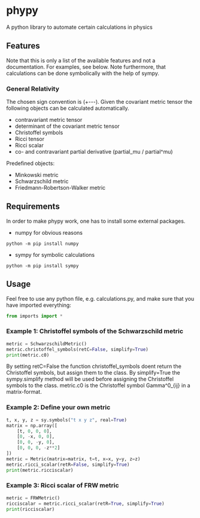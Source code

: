 # phypy
A python library to automate certain calculations in physics
## Features
Note that this is only a list of the available features and not a documentation. For examples, see below.
Note furthermore, that calculations can be done symbolically with the help of sympy.
### General Relativity
The chosen sign convention is (+---).
Given the covariant metric tensor the following objects can be calculated automatically.
- contravariant metric tensor
- determinant of the covariant metric tensor
- Christoffel symbols
- Ricci tensor
- Ricci scalar
- co- and contravariant partial derivative (partial_mu / partial^mu)

Predefined objects:
- Minkowski metric
- Schwarzschild metric
- Friedmann-Robertson-Walker metric
## Requirements
In order to make phypy work, one has to install some external packages.
- numpy for obvious reasons
```console
python -m pip install numpy
```
- sympy for symbolic calculations
```console
python -m pip install sympy
```
## Usage
Feel free to use any python file, e.g. calculations.py, and make sure that you have imported everything:
```python
from imports import *
```
### Example 1: Christoffel symbols of the Schwarzschild metric
```python
metric = SchwarzschildMetric()
metric.christoffel_symbols(retC=False, simplify=True)
print(metric.c0)
```
By setting retC=False the function christoffel_symbols doent return the Christoffel symbols, but assign them to the class.
By simplify=True the sympy.simplify method will be used before assigning the Christoffel symbols to the class.
metric.c0 is the Christoffel symbol Gamma^0_{ij} in a matrix-format.
### Example 2: Define your own metric
```python
t, x, y, z = sy.symbols("t x y z", real=True)
matrix = np.array([
    [t, 0, 0, 0],
    [0, -x, 0, 0],
    [0, 0, -y, 0],
    [0, 0, 0, -z**2]
])
metric = Metric(matrix=matrix, t=t, x=x, y=y, z=z)
metric.ricci_scalar(retR=False, simplify=True)
print(metric.ricciscalar)
```
### Example 3: Ricci scalar of FRW metric
```python
metric = FRWMetric()
ricciscalar = metric.ricci_scalar(retR=True, simplify=True)
print(ricciscalar)
```

